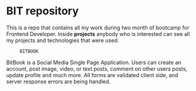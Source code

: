 #                                                BIT repository
                                                         
This is a repo that contains all my work during two month of bootcamp for Frontend Developer.
Inside **projects** anybody who is interested can see all my projects and technologies that were used.
                 
         BITBOOK
BitBook is a Social Media Single Page Application. Users can create an account, post image, video, or text posts, comment on other users posts, update profile and much more. All forms are validated client side, and server response errors are being handled.
                 
                 
                             
                     
                     
